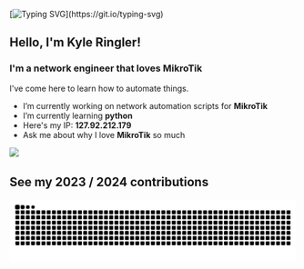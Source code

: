 [![Typing SVG](https://readme-typing-svg.demolab.com?font=Source+Code+Pro&duration=1000&pause=1000&color=00FF00&background=000000&vCenter=true&multiline=true&random=false&width=435&height=75&lines=%3E%3E%3E+print(%22Hello+World!%22);Hello+World!)](https://git.io/typing-svg)

## Hello, I'm Kyle Ringler!
### I'm a network engineer that loves MikroTik
  
I've come here to learn how to automate things.

- I’m currently working on network automation scripts for **MikroTik**
- I’m currently learning **python**
- Here's my IP: **127.92.212.179**
- Ask me about why I love **MikroTik** so much

<div> 
  <a href="https://www.linkedin.com/in/kyle-ringler" target="_blank"><img src="https://img.shields.io/badge/-LinkedIn-%230077B5?style=for-the-badge&logo=linkedin&logoColor=white" target="_blank"></a> 
  <!-- <a href = "mailto: email@domain.com"><img src="https://img.shields.io/badge/-Gmail-%23333?style=for-the-badge&logo=gmail&logoColor=white" target="_blank"></a> -->
</br>
</div>

## See my 2023 / 2024 contributions
![Snake animation](https://github.com/linuxpy76/linuxpy76/blob/output/github-contribution-grid-snake-dark.svg)
